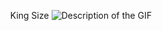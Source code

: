 


<p align="center">
  King Size
  <img src="https://i.gifer.com/14n1.gif" alt="Description of the GIF">
</p>
